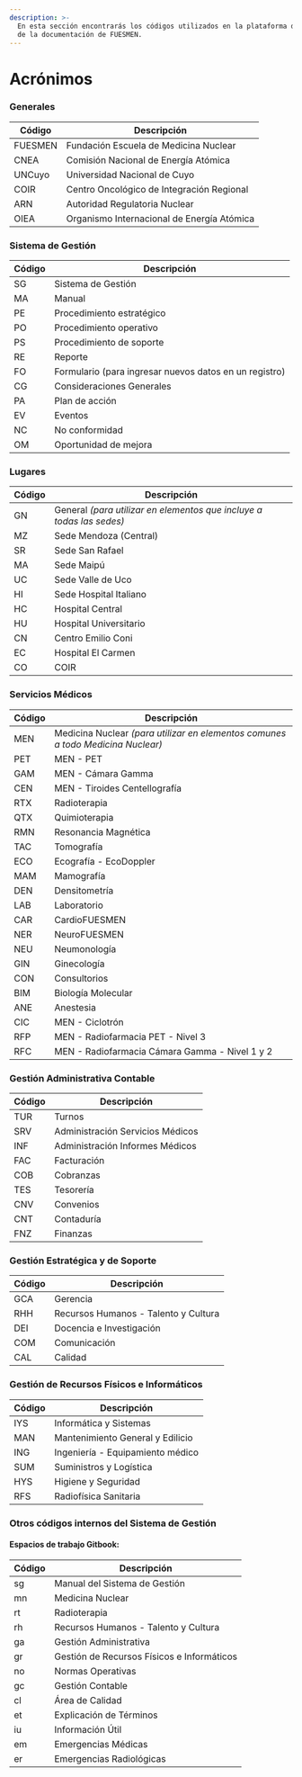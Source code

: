 ```yaml
---
description: >-
  En esta sección encontrarás los códigos utilizados en la plataforma de gestión
  de la documentación de FUESMEN.
---
```


# Acrónimos

### Generales

| Código  | Descripción                                |
| ------- | ------------------------------------------ |
| FUESMEN | Fundación Escuela de Medicina Nuclear      |
| CNEA    | Comisión Nacional de Energía Atómica       |
| UNCuyo  | Universidad Nacional de Cuyo               |
| COIR    | Centro Oncológico de Integración Regional  |
| ARN     | Autoridad Regulatoria Nuclear              |
| OIEA    | Organismo Internacional de Energía Atómica |

### Sistema de Gestión

| Código | Descripción                                            |
| ------ | ------------------------------------------------------ |
| SG     | Sistema de Gestión                                     |
| MA     | Manual                                                 |
| PE     | Procedimiento estratégico                              |
| PO     | Procedimiento operativo                                |
| PS     | Procedimiento de soporte                               |
| RE     | Reporte                                                |
| FO     | Formulario (para ingresar nuevos datos en un registro) |
| CG     | Consideraciones Generales                              |
| PA     | Plan de acción                                         |
| EV     | Eventos                                                |
| NC     | No conformidad                                         |
| OM     | Oportunidad de mejora                                  |

### Lugares

| Código | Descripción                                                                                               |
| ------ | --------------------------------------------------------------------------------------------------------- |
| GN     | General _(para utilizar en elementos que incluye a todas las sedes)_                                      |
| MZ     | Sede Mendoza (Central)                                                                                    |
| SR     | Sede San Rafael                                                                                           |
| MA     | Sede Maipú                                                                                                |
| UC     | Sede Valle de Uco                                                                                         |
| HI     | Sede Hospital Italiano                                                                                    |
| HC     | Hospital Central                                                                                          |
| HU     | Hospital Universitario                                                                                    |
| CN     | Centro Emilio Coni                                                                                        |
| EC     | Hospital El Carmen                                                                                        |
| CO     | COIR                                                                                                      |

### Servicios Médicos

| Código | Descripción                                                                     |
| ------ | ------------------------------------------------------------------------------- |
| MEN    | Medicina Nuclear _(para utilizar en elementos comunes a todo Medicina Nuclear)_ |
| PET    | MEN - PET                                                                       |
| GAM    | MEN - Cámara Gamma                                                              |
| CEN    | MEN - Tiroides Centellografía                                                   |
| RTX    | Radioterapia                                                                    |
| QTX    | Quimioterapia                                                                   |
| RMN    | Resonancia Magnética                                                            |
| TAC    | Tomografía                                                                      |
| ECO    | Ecografía - EcoDoppler                                                          |
| MAM    | Mamografía                                                                      |
| DEN    | Densitometría                                                                   |
| LAB    | Laboratorio                                                                     |
| CAR    | CardioFUESMEN                                                                   |
| NER    | NeuroFUESMEN                                                                    |
| NEU    | Neumonología                                                                    |
| GIN    | Ginecología                                                                     |
| CON    | Consultorios                                                                    |
| BIM    | Biología Molecular                                                              |
| ANE    | Anestesia                                                                       |
| CIC    | MEN - Ciclotrón                                                                 |
| RFP    | MEN - Radiofarmacia PET - Nivel 3                                               |
| RFC    | MEN - Radiofarmacia Cámara Gamma - Nivel 1 y 2                                  |

### Gestión Administrativa Contable

| Código | Descripción                      |
| ------ | -------------------------------- |
| TUR    | Turnos                           |
| SRV    | Administración Servicios Médicos |
| INF    | Administración Informes Médicos  |
| FAC    | Facturación                      |
| COB    | Cobranzas                        |
| TES    | Tesorería                        |
| CNV    | Convenios                        |
| CNT    | Contaduría                       |
| FNZ    | Finanzas                         |

### Gestión Estratégica y de Soporte

| Código | Descripción                          |
| ------ | ------------------------------------ |
| GCA    | Gerencia                             |
| RHH    | Recursos Humanos - Talento y Cultura |
| DEI    | Docencia e Investigación             |
| COM    | Comunicación                         |
| CAL    | Calidad                              |

### Gestión de Recursos Físicos e Informáticos

| Código | Descripción                      |
| ------ | -------------------------------- |
| IYS    | Informática y Sistemas           |
| MAN    | Mantenimiento General y Edilicio |
| ING    | Ingeniería - Equipamiento médico |
| SUM    | Suministros y Logística          |
| HYS    | Higiene y Seguridad              |
| RFS    | Radiofísica Sanitaria            |

### Otros códigos internos del Sistema de Gestión

#### Espacios de trabajo Gitbook:

| Código | Descripción                                |
| ------ | ------------------------------------------ |
| sg     | Manual del Sistema de Gestión              |
| mn     | Medicina Nuclear                           |
| rt     | Radioterapia                               |
| rh     | Recursos Humanos - Talento y Cultura       |
| ga     | Gestión Administrativa                     |
| gr     | Gestión de Recursos Físicos e Informáticos |
| no     | Normas Operativas                          |
| gc     | Gestión Contable                           |
| cl     | Área de Calidad                            |
| et     | Explicación de Términos                    |
| iu     | Información Útil                           |
| em     | Emergencias Médicas                        |
| er     | Emergencias Radiológicas                   |

